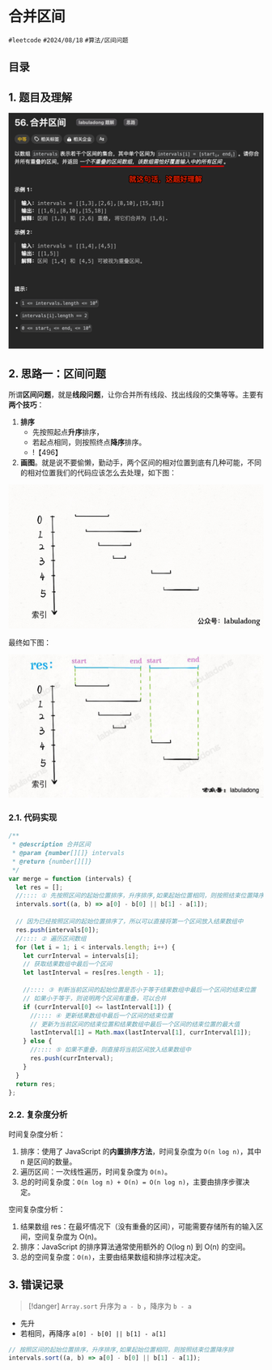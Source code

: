 
# 合并区间


`#leetcode`   `#2024/08/18`  `#算法/区间问题`   


## 目录
<!-- toc -->
 ## 1. 题目及理解 

![图片&文件](./files/Pastedimage20240818205928.png)

## 2. 思路一：区间问题

所谓**区间问题**，就是**线段问题**，让你合并所有线段、找出线段的交集等等。主要有**两个技巧**：

1. **排序**
	- 先按照起点**升序**排序，
	- 若起点相同，则按照终点**降序**排序。
	- !【496】
2. **画图**。就是说不要偷懒，勤动手，两个区间的相对位置到底有几种可能，不同的相对位置我们的代码应该怎么去处理，如下图：

![图片&文件](./files/IntervalProblems.gif)

最终如下图：

![图片&文件](./files/Pastedimage20240818210720.png)
### 2.1. 代码实现

```javascript hl:8,13,19,22,26
/**
 * @description 合并区间
 * @param {number[][]} intervals
 * @return {number[][]}
 */
var merge = function (intervals) {
  let res = [];
  //:::: ① 先按照区间的起始位置排序，升序排序,如果起始位置相同，则按照结束位置降序排序
  intervals.sort((a, b) => a[0] - b[0] || b[1] - a[1]);

  // 因为已经按照区间的起始位置排序了，所以可以直接将第一个区间放入结果数组中
  res.push(intervals[0]);
  //:::: ② 遍历区间数组
  for (let i = 1; i < intervals.length; i++) {
    let currInterval = intervals[i];
    // 获取结果数组中最后一个区间
    let lastInterval = res[res.length - 1];

    //:::: ③ 判断当前区间的起始位置是否小于等于结果数组中最后一个区间的结束位置
    // 如果小于等于，则说明两个区间有重叠，可以合并
    if (currInterval[0] <= lastInterval[1]) {
      //:::: ④ 更新结果数组中最后一个区间的结束位置
      // 更新为当前区间的结束位置和结果数组中最后一个区间的结束位置的最大值
      lastInterval[1] = Math.max(lastInterval[1], currInterval[1]);
    } else {
      //:::: ⑤ 如果不重叠，则直接将当前区间放入结果数组中
      res.push(currInterval);
    }
  }
  return res;
};

```

### 2.2. 复杂度分析

时间复杂度分析：
1. 排序：使用了 JavaScript 的**内置排序方法**，时间复杂度为 `O(n log n)`，其中 n 是区间的数量。
2. 遍历区间：一次线性遍历，时间复杂度为 `O(n)`。
3. 总的时间复杂度：`O(n log n) + O(n) = O(n log n)`，主要由排序步骤决定。

空间复杂度分析：
1. 结果数组 res：在最坏情况下（没有重叠的区间），可能需要存储所有的输入区间，空间复杂度为 O(n)。
2. 排序：JavaScript 的排序算法通常使用额外的 O(log n) 到 O(n) 的空间。
3. 总的空间复杂度：`O(n)`，主要由结果数组和排序过程决定。

## 3. 错误记录

> [!danger]
> `Array.sort`  升序为 `a - b` ，降序为 `b - a `

- 先升
- 若相同，再降序 `a[0] - b[0] || b[1] - a[1]`

```javascript hl:1
// 按照区间的起始位置排序，升序排序,如果起始位置相同，则按照结束位置降序排
intervals.sort((a, b) => a[0] - b[0] || b[1] - a[1]);
```

